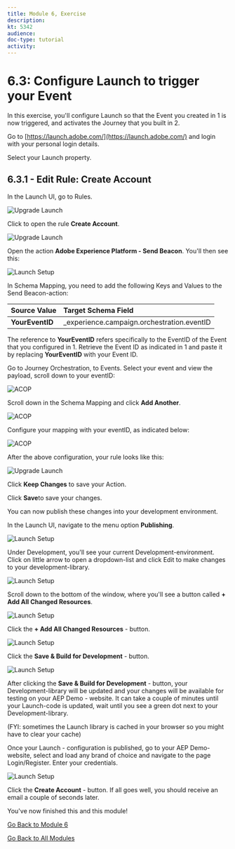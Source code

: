 ```yaml
---
title: Module 6, Exercise
description: 
kt: 5342
audience: 
doc-type: tutorial
activity: 
---
```


# 6.3: Configure Launch to trigger your Event

In this exercise, you'll configure Launch so that the Event you created in 1 is now triggered, and activates the Journey that you built in 2.

Go to [https://launch.adobe.com/](https://launch.adobe.com/) and login with your personal login details.

Select your Launch property.

## 6.3.1 - Edit Rule: Create Account

In the Launch UI, go to Rules.

![Upgrade Launch](./images/rules.png)

Click to open the rule **Create Account**.

![Upgrade Launch](./images/newrulecracc.png)

Open the action **Adobe Experience Platform - Send Beacon**. You'll then see this:

![Launch Setup](./images/beaconconfig.png)

In Schema Mapping, you need to add the following Keys and Values to the Send Beacon-action:

| Source Value                 | Target Schema Field               |
|:-------------------------------------------| :------------------ |
|**YourEventID**|_experience.campaign.orchestration.eventID|

The reference to **YourEventID** refers specifically to the EventID of the Event that you configured in 1. Retrieve the Event ID as indicated in 1 and paste it by replacing **YourEventID** with your Event ID.

Go to Journey Orchestration, to Events. Select your event and view the payload, scroll down to your eventID:

![ACOP](./images/payloadeventID.png)

Scroll down in the Schema Mapping and click **Add Another**.

![ACOP](./images/payloadeventID1.png)

Configure your mapping with your eventID, as indicated below:

![ACOP](./images/payloadeventID2.png)

After the above configuration, your rule looks like this:

![Upgrade Launch](./images/cracc_ok.png)

Click **Keep Changes** to save your Action.

Click **Save**to save your changes.

You can now publish these changes into your development environment.

In the Launch UI, navigate to the menu option **Publishing**.

![Launch Setup](./images/publ.png)

Under Development, you'll see your current Development-environment.
Click on little arrow to open a dropdown-list and click Edit to make changes to your development-library.

![Launch Setup](./images/editv1.png)

Scroll down to the bottom of the window, where you'll see a button called **+ Add All Changed Resources**.

![Launch Setup](./images/addch.png)

Click the **+ Add All Changed Resources** - button.

![Launch Setup](./images/addallchanged.png)

Click the **Save & Build for Development** - button.

![Launch Setup](./images/savebuild.png)

After clicking the **Save & Build for Development** - button, your Development-library will be updated and your changes will be available for testing on your AEP Demo - website. It can take a couple of minutes until your Launch-code is updated, wait until you see a green dot next to your Development-library.

(FYI: sometimes the Launch library is cached in your browser so you might have to clear your cache)

Once your Launch - configuration is published, go to your AEP Demo-website, select and load any brand of choice and navigate to the page Login/Register.
Enter your credentials.

![Launch Setup](./images/lb_register_dtl.png)

Click the **Create Account** - button. If all goes well, you should receive an email a couple of seconds later.

You've now finished this and this module!

[Go Back to Module 6](./journey-orchestration-create-account.md)

[Go Back to All Modules](../../overview.md)
